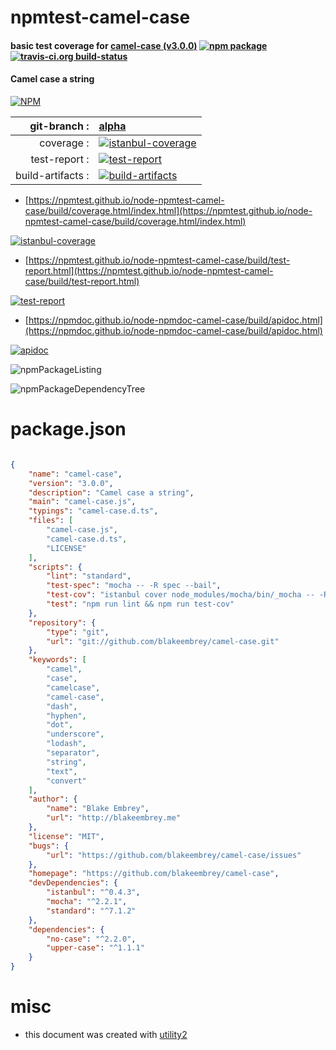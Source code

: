 # npmtest-camel-case

#### basic test coverage for  [camel-case (v3.0.0)](https://github.com/blakeembrey/camel-case)  [![npm package](https://img.shields.io/npm/v/npmtest-camel-case.svg?style=flat-square)](https://www.npmjs.org/package/npmtest-camel-case) [![travis-ci.org build-status](https://api.travis-ci.org/npmtest/node-npmtest-camel-case.svg)](https://travis-ci.org/npmtest/node-npmtest-camel-case)

#### Camel case a string

[![NPM](https://nodei.co/npm/camel-case.png?downloads=true&downloadRank=true&stars=true)](https://www.npmjs.com/package/camel-case)

| git-branch : | [alpha](https://github.com/npmtest/node-npmtest-camel-case/tree/alpha)|
|--:|:--|
| coverage : | [![istanbul-coverage](https://npmtest.github.io/node-npmtest-camel-case/build/coverage.badge.svg)](https://npmtest.github.io/node-npmtest-camel-case/build/coverage.html/index.html)|
| test-report : | [![test-report](https://npmtest.github.io/node-npmtest-camel-case/build/test-report.badge.svg)](https://npmtest.github.io/node-npmtest-camel-case/build/test-report.html)|
| build-artifacts : | [![build-artifacts](https://npmtest.github.io/node-npmtest-camel-case/glyphicons_144_folder_open.png)](https://github.com/npmtest/node-npmtest-camel-case/tree/gh-pages/build)|

- [https://npmtest.github.io/node-npmtest-camel-case/build/coverage.html/index.html](https://npmtest.github.io/node-npmtest-camel-case/build/coverage.html/index.html)

[![istanbul-coverage](https://npmtest.github.io/node-npmtest-camel-case/build/screenCapture.buildCi.browser.%252Ftmp%252Fbuild%252Fcoverage.lib.html.png)](https://npmtest.github.io/node-npmtest-camel-case/build/coverage.html/index.html)

- [https://npmtest.github.io/node-npmtest-camel-case/build/test-report.html](https://npmtest.github.io/node-npmtest-camel-case/build/test-report.html)

[![test-report](https://npmtest.github.io/node-npmtest-camel-case/build/screenCapture.buildCi.browser.%252Ftmp%252Fbuild%252Ftest-report.html.png)](https://npmtest.github.io/node-npmtest-camel-case/build/test-report.html)

- [https://npmdoc.github.io/node-npmdoc-camel-case/build/apidoc.html](https://npmdoc.github.io/node-npmdoc-camel-case/build/apidoc.html)

[![apidoc](https://npmdoc.github.io/node-npmdoc-camel-case/build/screenCapture.buildCi.browser.%252Ftmp%252Fbuild%252Fapidoc.html.png)](https://npmdoc.github.io/node-npmdoc-camel-case/build/apidoc.html)

![npmPackageListing](https://npmtest.github.io/node-npmtest-camel-case/build/screenCapture.npmPackageListing.svg)

![npmPackageDependencyTree](https://npmtest.github.io/node-npmtest-camel-case/build/screenCapture.npmPackageDependencyTree.svg)



# package.json

```json

{
    "name": "camel-case",
    "version": "3.0.0",
    "description": "Camel case a string",
    "main": "camel-case.js",
    "typings": "camel-case.d.ts",
    "files": [
        "camel-case.js",
        "camel-case.d.ts",
        "LICENSE"
    ],
    "scripts": {
        "lint": "standard",
        "test-spec": "mocha -- -R spec --bail",
        "test-cov": "istanbul cover node_modules/mocha/bin/_mocha -- -R spec --bail",
        "test": "npm run lint && npm run test-cov"
    },
    "repository": {
        "type": "git",
        "url": "git://github.com/blakeembrey/camel-case.git"
    },
    "keywords": [
        "camel",
        "case",
        "camelcase",
        "camel-case",
        "dash",
        "hyphen",
        "dot",
        "underscore",
        "lodash",
        "separator",
        "string",
        "text",
        "convert"
    ],
    "author": {
        "name": "Blake Embrey",
        "url": "http://blakeembrey.me"
    },
    "license": "MIT",
    "bugs": {
        "url": "https://github.com/blakeembrey/camel-case/issues"
    },
    "homepage": "https://github.com/blakeembrey/camel-case",
    "devDependencies": {
        "istanbul": "^0.4.3",
        "mocha": "^2.2.1",
        "standard": "^7.1.2"
    },
    "dependencies": {
        "no-case": "^2.2.0",
        "upper-case": "^1.1.1"
    }
}
```



# misc
- this document was created with [utility2](https://github.com/kaizhu256/node-utility2)
